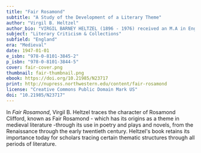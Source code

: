 ```yaml
---
title: "Fair Rosamond"
subtitle: "A Study of the Development of a Literary Theme"
author: "Virgil B. Heltzel"
author_bio: "VIRGIL BARNEY HELTZEL (1896 - 1976) received an M.A in English from Harvard University in 1920, and a PhD from the University of Chicago in 1925 after serving in the U.S. Army from 1917-1919. He taught in the English Department at Northwestern University where he remained until his retirement as a professor of English in 1962."
subject: "Literary Criticism & Collections"
subfield: "England"
era: "Medieval"
date: 1947-01-01
e_isbn: "978-0-8101-3845-2"
p_isbn: "978-0-8101-3844-5"
cover: fair-cover.png
thumbnail: fair-thumbnail.png
ebook: https://doi.org/10.21985/N23717
print: http://nupress.northwestern.edu/content/fair-rosamond
license: "Creative Commons Public Domain Mark US"
doi: "10.21985/N23717"
---
```

In _Fair Rosamond_, Virgil B. Heltzel traces the character of Rosamond Clifford, known as Fair Rosamond - which has its origins as a theme in medieval literature -through its use in poetry and plays and novels, from the Renaissance through the early twentieth century. Heltzel's book retains its importance today for scholars tracing certain thematic structures through all periods of literature.

